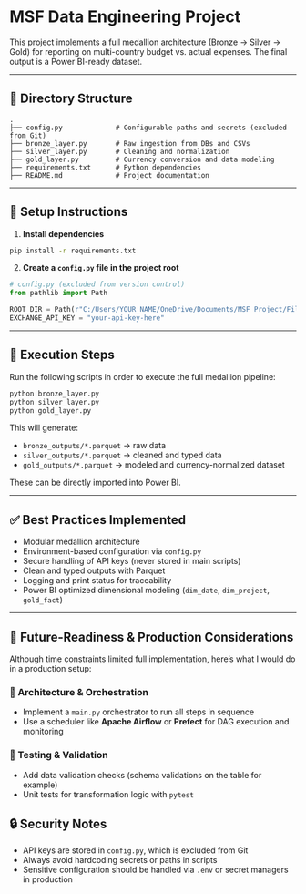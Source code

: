 # MSF Data Engineering Project

This project implements a full medallion architecture (Bronze → Silver → Gold) for reporting on multi-country budget vs. actual expenses. The final output is a Power BI-ready dataset.

---

## 📁 Directory Structure

```
.
├── config.py             # Configurable paths and secrets (excluded from Git)
├── bronze_layer.py       # Raw ingestion from DBs and CSVs
├── silver_layer.py       # Cleaning and normalization
├── gold_layer.py         # Currency conversion and data modeling
├── requirements.txt      # Python dependencies
├── README.md             # Project documentation
```

---

## 🔧 Setup Instructions

1. **Install dependencies**

```bash
pip install -r requirements.txt
```

2. **Create a `config.py` file in the project root**

```python
# config.py (excluded from version control)
from pathlib import Path

ROOT_DIR = Path(r"C:/Users/YOUR_NAME/OneDrive/Documents/MSF Project/Files")
EXCHANGE_API_KEY = "your-api-key-here"
```

---

## 🚀 Execution Steps

Run the following scripts in order to execute the full medallion pipeline:

```bash
python bronze_layer.py
python silver_layer.py
python gold_layer.py
```

This will generate:

- `bronze_outputs/*.parquet` → raw data
- `silver_outputs/*.parquet` → cleaned and typed data
- `gold_outputs/*.parquet` → modeled and currency-normalized dataset

These can be directly imported into Power BI.

---

## ✅ Best Practices Implemented

- Modular medallion architecture
- Environment-based configuration via `config.py`
- Secure handling of API keys (never stored in main scripts)
- Clean and typed outputs with Parquet
- Logging and print status for traceability
- Power BI optimized dimensional modeling (`dim_date`, `dim_project`, `gold_fact`)

---

## 🔭 Future-Readiness & Production Considerations

Although time constraints limited full implementation, here’s what I would do in a production setup:

### 🧱 Architecture & Orchestration
- Implement a `main.py` orchestrator to run all steps in sequence
- Use a scheduler like **Apache Airflow** or **Prefect** for DAG execution and monitoring

### 🧪 Testing & Validation
- Add data validation checks (schema validations on the table for example)
- Unit tests for transformation logic with `pytest`

## 🔒 Security Notes

- API keys are stored in `config.py`, which is excluded from Git
- Always avoid hardcoding secrets or paths in scripts
- Sensitive configuration should be handled via `.env` or secret managers in production